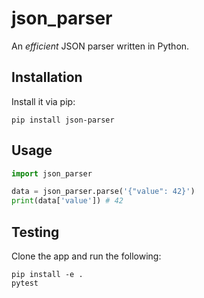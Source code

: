 # json_parser

An _efficient_ JSON parser written in Python.

## Installation

Install it via pip:

```console
pip install json-parser
```

## Usage

```py
import json_parser

data = json_parser.parse('{"value": 42}')
print(data['value']) # 42
```

## Testing

Clone the app and run the following:

```console
pip install -e .
pytest
```

